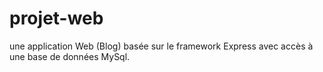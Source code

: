 # projet-web

une application Web (Blog) basée sur le framework Express avec accès à une base de données MySql.
